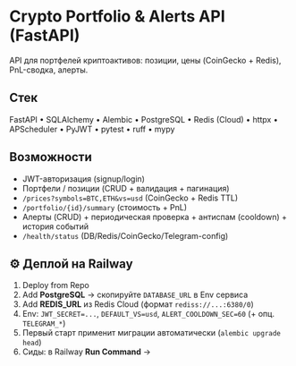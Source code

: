 ﻿# Crypto Portfolio & Alerts API (FastAPI)

API для портфелей криптоактивов: позиции, цены (CoinGecko + Redis), PnL-сводка, алерты.

##  Стек
FastAPI • SQLAlchemy • Alembic • PostgreSQL • Redis (Cloud) • httpx • APScheduler • PyJWT • pytest • ruff • mypy

##  Возможности
- JWT-авторизация (signup/login)
- Портфели / позиции (CRUD + валидация + пагинация)
- `/prices?symbols=BTC,ETH&vs=usd` (CoinGecko + Redis TTL)
- `/portfolio/{id}/summary` (стоимость + PnL)
- Алерты (CRUD) + периодическая проверка + антиспам (cooldown) + история событий
- `/health/status` (DB/Redis/CoinGecko/Telegram-config)

## ⚙️ Деплой на Railway
1) Deploy from Repo  
2) Add **PostgreSQL** → скопируйте `DATABASE_URL` в Env сервиса  
3) Add **REDIS_URL** из Redis Cloud (формат `rediss://...:6380/0`)  
4) Env: `JWT_SECRET=...`, `DEFAULT_VS=usd`, `ALERT_COOLDOWN_SEC=60` (+ опц. `TELEGRAM_*`)  
5) Первый старт применит миграции автоматически (`alembic upgrade head`)  
6) Сиды: в Railway **Run Command** →  

